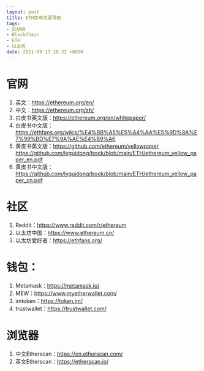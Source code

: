 ```yaml
---
layout: post
title: ETH常用资源导航
tags: 
- 区块链
- BlockChain
- ETH
- 以太坊
date: 2021-09-17 20:32 +0800
---
```




# 官网



1. 英文：https://ethereum.org/en/
2. 中文：https://ethereum.org/zh/
3. 白皮书英文版：https://ethereum.org/en/whitepaper/
4. 白皮书中文版：https://ethfans.org/wikis/%E4%BB%A5%E5%A4%AA%E5%9D%8A%E7%99%BD%E7%9A%AE%E4%B9%A6
5. 黄皮书英文版：https://github.com/ethereum/yellowpaper https://github.com/lvguidong/book/blob/main/ETH/ethereum_yellow_paper_en.pdf
6. 黄皮书中文版：https://github.com/lvguidong/book/blob/main/ETH/ethereum_yellow_paper_cn.pdf



# 社区

1. Reddit：https://www.reddit.com/r/ethereum
2. 以太坊中国：https://www.ethereum.cn/
3. 以太坊爱好者：https://ethfans.org/



# 钱包：

1. Metamask：https://metamask.io/
2. MEW：https://www.myetherwallet.com/
3. imtoken：https://token.im/
4. trustwallet：https://trustwallet.com/



# 浏览器

1. 中文Etherscan：https://cn.etherscan.com/
2. 英文Etherscan：https://etherscan.io/





# 

